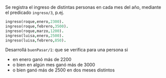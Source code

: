 Se registra el ingreso de distintas personas en cada mes del año, mediante el predicado `ingreso/3`, p.ej.

```prolog
ingreso(roque,enero,2300).
ingreso(roque,febrero,3500).
ingreso(roque,marzo,1200).
ingreso(luisa,enero,2500).
ingreso(luisa,febrero,850).
```

Desarrollá `buenPasar/1`: que se verifica para una persona si

  * en enero ganó más de 2200
  * o bien en algún mes ganó más de 3000
  * o bien ganó más de 2500 en dos meses distintos

